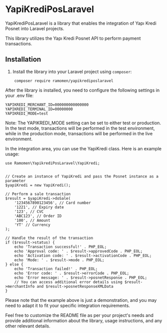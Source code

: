 # YapiKrediPosLaravel

YapiKrediPosLaravel is a library that enables the integration of Yapı Kredi Posnet into Laravel projects.

This library utilizes the Yapı Kredi Posnet API to perform payment transactions.

## Installation

1. Install the library into your Laravel project using `composer`:

````shell
    composer require ramomen/yapikrediposlaravel
````

After the library is installed, you need to configure the following settings in your .env file:

````
YAPIKREDI_MERCHANT_ID=000000000000000
YAPIKREDI_TERMINAL_ID=00000000
YAPIKREDI_MODE=test
````

Note: The YAPIKREDI_MODE setting can be set to either test or production. In the test mode, transactions will be performed in the test environment, while in the production mode, transactions will be performed in the live environment.

In the integration area, you can use the YapiKredi class. Here is an example usage:


````
use Ramomen\YapikrediPosLaravel\YapiKredi;


// Create an instance of YapiKredi and pass the Posnet instance as a parameter
$yapiKredi = new YapiKredi();

// Perform a sale transaction
$result = $yapiKredi->doSale(
    '1234567890123456', // Card number
    '1221', // Expiry date
    '123', // CVC
    'ABC123', // Order ID
    '100', // Amount
    'YT' // Currency
);

// Handle the result of the transaction
if ($result->status) {
    echo 'Transaction successful!' . PHP_EOL;
    echo 'Approval code: ' . $result->approvedCode . PHP_EOL;
    echo 'Activation code: ' . $result->activationCode . PHP_EOL;
    echo 'Mode: ' . $result->mode . PHP_EOL;
} else {
    echo 'Transaction failed!' . PHP_EOL;
    echo 'Error code: ' . $result->errorCode . PHP_EOL;
    echo 'Error message: ' . $result->posnetResponse . PHP_EOL;
    // You can access additional error details using $result->merchantInfo and $result->posnetResponseXMLData
}
````
Please note that the example above is just a demonstration, and you may need to adapt it to fit your specific integration requirements.



Feel free to customize the README file as per your project's needs and provide additional information about the library, usage instructions, and any other relevant details.

